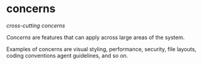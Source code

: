 # concerns
*cross-cutting concerns*

*Concerns* are features that can apply across large areas of the system.

Examples of concerns are visual styling, performance, security, file layouts, coding conventions agent guidelines, and so on.